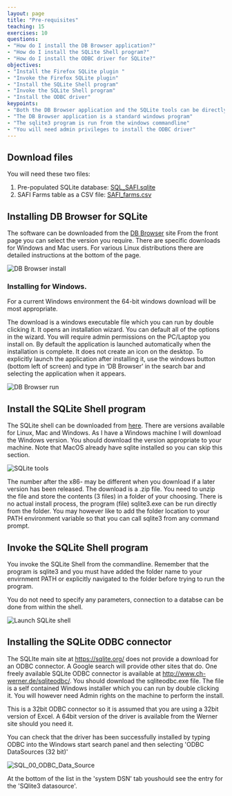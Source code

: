 ```yaml
---
layout: page
title: "Pre-requisites"
teaching: 15
exercises: 10
questions:
- "How do I install the DB Browser application?"
- "How do I install the SQLite Shell program?"
- "How do I install the ODBC driver for SQLite?"
objectives:
- "Install the Firefox SQLite plugin "
- "Invoke the Firefox SQLite plugin"
- "Install the SQLite Shell program"
- "Invoke the SQLite Shell program"
- "Install the ODBC driver"
keypoints:
- "Both the DB Browser application and the SQLite tools can be directly downloaded from the Internet"
- "The DB Browser application is a standard windows program"
- "The sqlite3 program is run from the windows commandline"
- "You will need admin privileges to install the ODBC driver"
---
```

## Download files

You will need these two files:
1. Pre-populated SQLite database: [SQL_SAFI.sqlite](https://datacarpentry.org/sql-socialsci/data/SQL_SAFI.sqlite)
2. SAFI Farms table as a CSV file: [SAFI_farms.csv](https://datacarpentry.org/sql-socialsci/data/SAFI_farms.csv)

## Installing DB Browser for SQLite 

The software can be downloaded from the [DB Browser](http://sqlitebrowser.org/) site
From the front page you can select the version you require. There are specific downloads for Windows and Mac users. For various Linux distributions there are detailed instructions at the bottom of the page.

![DB Browser install](./fig/DB_Browser_install_1.png)

### Installing for Windows.

For a current Windows environment the 64-bit windows download will be most appropriate.

The download is a windows executable file which you can run by double clicking it. It opens an installation wizard. You can default all of the options in the wizard. You will require admin permissions on the PC/Laptop you install on.
By default the application is launched automatically when the installation is complete.
It does not create an icon on the desktop. To explicitly launch the application after installing it, use the windows button (bottom left of screen) and type in ‘DB Browser’ in the search bar and selecting the application when it appears.

![DB Browser run](./fig/DB_Browser_install_2.png)

## Install the SQLite Shell program

The SQLite shell can be downloaded from [here](https://sqlite.org/download.html). There are versions available for Linux, Mac and Windows. As I have a Windows machine I will download the Windows version. You should download the version appropriate to your machine. Note that MacOS already have sqlite installed so you can skip this section.

![SQLite tools](./fig/SQL_01_sqlite_tools_download.png)

The number after the x86- may be different when you download if a later version has been released.
The download is a .zip file. You need to unzip the file and store the contents (3 files) in a folder of your choosing. There is no actual install process, the program (file) sqlite3.exe can be run directly from the folder.
You may however like to add the folder location to your PATH environment variable so that you can call sqlite3 from any command prompt.


## Invoke the SQLite Shell program

You invoke the SQLite Shell from the commandline. Remember that the program is sqlite3 and you must have added the folder name to your envirnment PATH or explicitly navigated to the folder before trying to run the program.

You do not need to specify any parameters, connection to a databse can be done from within the shell.

![Launch SQLite shell](./fig/SQL_01_invoke_shell.png)

## Installing the SQLite ODBC connector

The SQLIte main site at https://sqlite.org/ does not provide a download for an ODBC connector. A Google search will provide other sites that do. One freely available SQLite ODBC connector is available at http://www.ch-werner.de/sqliteodbc/. You should download the sqliteodbc.exe file. The file is a self contained Windows installer which you can run by double clicking it. You will however need Admin rights on the machine to perform the install. 

This is a 32bit ODBC connector so it is assumed that you are using a 32bit version of Excel. A 64bit version of the driver is available from the Werner site should you need it.

You can check that the driver has been successfully installed by typing ODBC into the Windows start search panel and then selecting 'ODBC DataSources (32 bit)'

![SQL_00_ODBC_Data_Source](./fig/SQL_00_ODBC_Data_Source.png)

At the bottom of the list in the 'system DSN' tab youshould see the entry for the 'SQlite3 datasource'.
